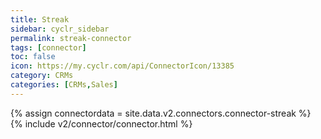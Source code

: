 ```yaml
---
title: Streak
sidebar: cyclr_sidebar
permalink: streak-connector
tags: [connector]
toc: false
icon: https://my.cyclr.com/api/ConnectorIcon/13385
category: CRMs
categories: [CRMs,Sales]
---
```

{% assign connectordata = site.data.v2.connectors.connector-streak %}
{% include v2/connector/connector.html %}	